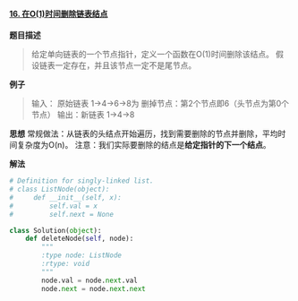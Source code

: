 #### [16. 在O(1)时间删除链表结点](https://www.acwing.com/problem/content/85/)
**题目描述**
> 给定单向链表的一个节点指针，定义一个函数在O(1)时间删除该结点。
假设链表一定存在，并且该节点一定不是尾节点。

**例子**
> 输入：
原始链表 1->4->6->8为
删掉节点：第2个节点即6（头节点为第0个节点）
输出：新链表 1->4->8

**思想**
常规做法：从链表的头结点开始遍历，找到需要删除的节点并删除，平均时间复杂度为O(n)。
注意：我们实际要删除的结点是**给定指针的下一个结点**。

**解法**
```python
# Definition for singly-linked list.
# class ListNode(object):
#     def __init__(self, x):
#         self.val = x
#         self.next = None

class Solution(object):
    def deleteNode(self, node):
        """
        :type node: ListNode
        :rtype: void 
        """
        node.val = node.next.val
        node.next = node.next.next
        
```